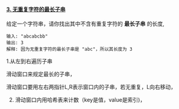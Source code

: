 #### [3. 无重复字符的最长子串](https://leetcode-cn.com/problems/longest-substring-without-repeating-characters/)



给定一个字符串，请你找出其中不含有重复字符的 **最长子串** 的长度,

```
输入: "abcabcbb"
输出: 3 
解释: 因为无重复字符的最长子串是 "abc"，所以其长度为 3
```



1.从左到右遍历子串

滑动窗口来规定最长的子串， 

滑动窗口要用左右两指针L,R表示窗口内的子串，若无重复，L向右移动，

2. 滑动窗口内用哈希表来计数（key是值，value是索引)， 

